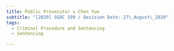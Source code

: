 ```yaml
---
title: Public Prosecutor v Chen Yue
subtitle: "[2020] SGDC 199 / Decision Date: 27\_August\_2020"
tags:
  - Criminal Procedure and Sentencing
  - Sentencing

---
```

